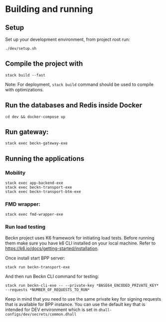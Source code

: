 # Building and running

## Setup

Set up your development environment, from project root run:

```
./dev/setup.sh
```

## Compile the project with


```
stack build --fast
```
Note: For deployment, `stack build` command should be used to compile with optimizations.

## Run the databases and Redis inside Docker

```
cd dev && docker-compose up
```

## Run gateway:

```
stack exec beckn-gateway-exe
```
## Running the applications

### Mobility
```
stack exec app-backend-exe
stack exec beckn-transport-exe
stack exec beckn-transport-btm-exe
```

### FMD wrapper:

```
stack exec fmd-wrapper-exe
```

### Run load testing

Beckn project uses K6 framework for initiating load tests. Before running them make sure you have k6 CLI installed on your local machine. Refer to https://k6.io/docs/getting-started/installation.

Once install start BPP server:

```
stack run beckn-transport-exe
```

And then run Beckn CLI command for testing:

```
stack run beckn-cli-exe -- --private-key *BASE64_ENCODED_PRIVATE_KEY* --requests *NUMBER_OF_REQUESTS_TO_RUN*
```

Keep in mind that you need to use the same private key for signing requests that is available for BPP instance. You can use the default key that is intended for DEV environment which is set in `dhall-configs/dev/secrets/common.dhall`